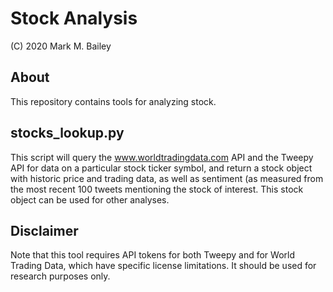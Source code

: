 # Stock Analysis

(C) 2020 Mark M. Bailey

## About
This repository contains tools for analyzing stock.

## stocks_lookup.py
This script will query the www.worldtradingdata.com API and the Tweepy API for data on a particular stock ticker symbol, and return a stock object with historic price and trading data, as well as sentiment (as measured from the most recent 100 tweets mentioning the stock of interest.  This stock object can be used for other analyses.

## Disclaimer
Note that this tool requires API tokens for both Tweepy and for World Trading Data, which have specific license limitations.  It should be used for research purposes only.